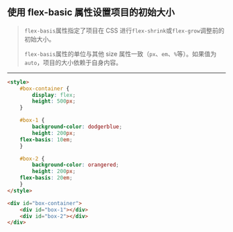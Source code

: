 ## 使用 flex-basic 属性设置项目的初始大小

> `flex-basis`属性指定了项目在 CSS 进行`flex-shrink`或`flex-grow`调整前的初始大小。
>
> `flex-basis`属性的单位与其他 size 属性一致（`px`、`em`、`%`等）。如果值为`auto`，项目的大小依赖于自身内容。

------

```html
<style>
	#box-container {
		display: flex;
		height: 500px;
	}

	#box-1 {
		background-color: dodgerblue;
		height: 200px;
    flex-basis: 10em;
	}

	#box-2 {
		background-color: orangered;
		height: 200px;
    flex-basis: 20em;
	}
</style>

<div id="box-container">
	<div id="box-1"></div>
	<div id="box-2"></div>
</div>
```

